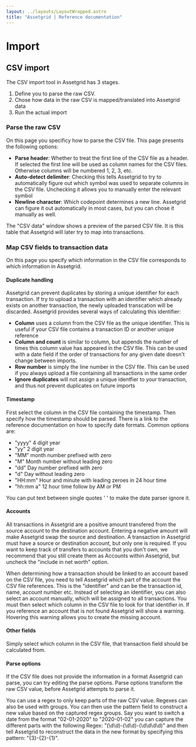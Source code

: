 ```yaml
---
layout: ../layouts/LayoutWrapped.astro
title: "Assetgrid | Reference documentation"
---
```


# Import

## CSV import

The CSV import tool in Assetgrid has 3 stages.
1. Define you to parse the raw CSV.
2. Chose how data in the raw CSV is mapped/translated into Assetgrid data
3. Run the actual import

### Parse the raw CSV
On this page you specificy how to parse the CSV file. This page presents the following options:

* **Parse header**: Whether to treat the first line of the CSV file as a header. If selected the first line will be used as column names for the CSV files. Otherwise columns will be numbered 1, 2, 3, etc.
* **Auto-detect delimiter**: Checking this tells Assetgrid to try to automatically figure out which symbol was used to separate columns in the CSV file. Unchecking it allows you to manually enter the relevant symbol
* **Newline character**: Which codepoint determines a new line. Assetgrid can figure it out automatically in most cases, but you can chose it manually as well.

The "CSV data" window shows a preview of the parsed CSV file. It is this table that Assetgrid will later try to map into transactions.

### Map CSV fields to transaction data
On this page you specify which information in the CSV file corresponds to which information in Assetgrid.

#### Duplicate handling
Assetgrid can prevent duplicates by storing a unique identifier for each transaction. If try to upload a transaction with an identifier which already exists on another transaction, the newly uploaded transcation will be discarded. Assetgrid provides several ways of calculating this identifier:

* **Column** uses a column from the CSV file as the unique identifier. This is useful if your CSV file contains a transaction ID or another unique reference
* **Column and count** is similar to column, but appends the number of times this column value has appeared in the CSV file. This can be used with a date field if the order of transactions for any given date doesn't change between imports.
* **Row number** is simply the line number in the CSV file. This can be used if you always upload a file containing all transactions in the same order
* **Ignore duplicates** will not assign a unique identfier to your transaction, and thus not prevent duplicates on future imports

#### Timestamp
First select the column in the CSV file containing the timestamp. Then specify how the timestamp should be parsed. There is a link to the reference documentation on how to specify date formats. Common options are:

* "yyyy" 4 digit year
* "yy" 2 digit year
* "MM" month number prefixed with zero
* "M" Month number without leading zero
* "dd" Day number prefixed with zero
* "d" Day without leading zero
* "HH:mm" Hour and minute with leading zeroes in 24 hour time
* "hh:mm a" 12 hour time follow by AM or PM

You can put text between single quotes ' ' to make the date parser ignore it.

#### Accounts
All transactions in Assetgrid are a positive amount transfered from the source account to the destination account. Entering a negative amount will make Assetgrid swap the source and destination. A transaction in Assetgrid must have a source or destination account, but only one is required. If you want to keep track of transfers to accounts that you don't own, we recommend that you still create them as Accounts within Assetgrid, but uncheck the "include in net worth" option.

When determining how a transaction should be linked to an account based on the CSV file, you need to tell Assetgrid which part of the account the CSV file references. This is the "identifier" and can be the transaction id, name, account number etc. Instead of selecting an identifier, you can also select an account manually, which will be assigned to all transactions. You must then select which column in the CSV file to look for that identifier in. If you reference an account that is not found Assetgrid will show a warning. Hovering this warning allows you to create the missing account.

#### Other fields
Simply select which column in the CSV file, that transaction field should be calculated from.

#### Parse options
If the CSV file does not provide the information in a format Assetgrid can parse, you can try editing the parse options. Parse options transform the raw CSV value, before Assetgrid attempts to parse it.

You can use a regex to only keep parts of the raw CSV value. Regexes can also be used with groups. You can then use the pattern field to construct a new value based on the captured regex groups. Say you want to switch a date from the format "02-01-2020" to "2020-01-02" you can capture the different parts with the following Regex: "(\\d\\d)-(\\d\\d)-(\\d\\d\\d\\d)" and then tell Assetgrid to reconstruct the data in the new format by specifying this pattern: "{3}-{2}-{1}".